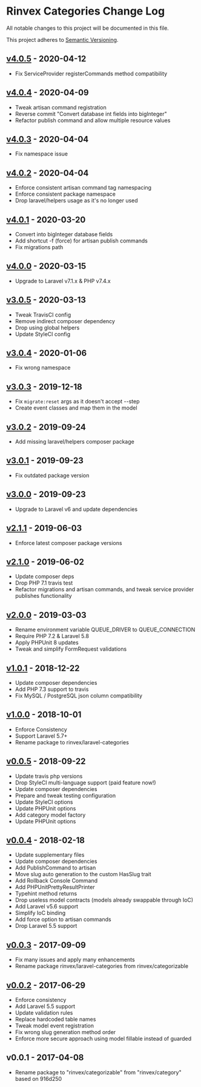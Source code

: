 # Rinvex Categories Change Log

All notable changes to this project will be documented in this file.

This project adheres to [Semantic Versioning](CONTRIBUTING.md).


## [v4.0.5] - 2020-04-12
- Fix ServiceProvider registerCommands method compatibility

## [v4.0.4] - 2020-04-09
- Tweak artisan command registration
- Reverse commit "Convert database int fields into bigInteger"
- Refactor publish command and allow multiple resource values

## [v4.0.3] - 2020-04-04
- Fix namespace issue

## [v4.0.2] - 2020-04-04
- Enforce consistent artisan command tag namespacing
- Enforce consistent package namespace
- Drop laravel/helpers usage as it's no longer used

## [v4.0.1] - 2020-03-20
- Convert into bigInteger database fields
- Add shortcut -f (force) for artisan publish commands
- Fix migrations path

## [v4.0.0] - 2020-03-15
- Upgrade to Laravel v7.1.x & PHP v7.4.x

## [v3.0.5] - 2020-03-13
- Tweak TravisCI config
- Remove indirect composer dependency
- Drop using global helpers
- Update StyleCI config

## [v3.0.4] - 2020-01-06
- Fix wrong namespace

## [v3.0.3] - 2019-12-18
- Fix `migrate:reset` args as it doesn't accept --step
- Create event classes and map them in the model

## [v3.0.2] - 2019-09-24
- Add missing laravel/helpers composer package

## [v3.0.1] - 2019-09-23
- Fix outdated package version

## [v3.0.0] - 2019-09-23
- Upgrade to Laravel v6 and update dependencies

## [v2.1.1] - 2019-06-03
- Enforce latest composer package versions

## [v2.1.0] - 2019-06-02
- Update composer deps
- Drop PHP 7.1 travis test
- Refactor migrations and artisan commands, and tweak service provider publishes functionality

## [v2.0.0] - 2019-03-03
- Rename environment variable QUEUE_DRIVER to QUEUE_CONNECTION
- Require PHP 7.2 & Laravel 5.8
- Apply PHPUnit 8 updates
- Tweak and simplify FormRequest validations

## [v1.0.1] - 2018-12-22
- Update composer dependencies
- Add PHP 7.3 support to travis
- Fix MySQL / PostgreSQL json column compatibility

## [v1.0.0] - 2018-10-01
- Enforce Consistency
- Support Laravel 5.7+
- Rename package to rinvex/laravel-categories

## [v0.0.5] - 2018-09-22
- Update travis php versions
- Drop StyleCI multi-language support (paid feature now!)
- Update composer dependencies
- Prepare and tweak testing configuration
- Update StyleCI options
- Update PHPUnit options
- Add category model factory
- Update PHPUnit options

## [v0.0.4] - 2018-02-18
- Update supplementary files
- Update composer dependencies
- Add PublishCommand to artisan
- Move slug auto generation to the custom HasSlug trait
- Add Rollback Console Command
- Add PHPUnitPrettyResultPrinter
- Typehint method returns
- Drop useless model contracts (models already swappable through IoC)
- Add Laravel v5.6 support
- Simplify IoC binding
- Add force option to artisan commands
- Drop Laravel 5.5 support

## [v0.0.3] - 2017-09-09
- Fix many issues and apply many enhancements
- Rename package rinvex/laravel-categories from rinvex/categorizable

## [v0.0.2] - 2017-06-29
- Enforce consistency
- Add Laravel 5.5 support
- Update validation rules
- Replace hardcoded table names
- Tweak model event registration
- Fix wrong slug generation method order
- Enforce more secure approach using model fillable instead of guarded

## v0.0.1 - 2017-04-08
- Rename package to "rinvex/categorizable" from "rinvex/category" based on 916d250

[v4.0.5]: https://github.com/rinvex/laravel-categories/compare/v4.0.4...v4.0.5
[v4.0.4]: https://github.com/rinvex/laravel-categories/compare/v4.0.3...v4.0.4
[v4.0.3]: https://github.com/rinvex/laravel-categories/compare/v4.0.2...v4.0.3
[v4.0.2]: https://github.com/rinvex/laravel-categories/compare/v4.0.1...v4.0.2
[v4.0.1]: https://github.com/rinvex/laravel-categories/compare/v4.0.0...v4.0.1
[v4.0.0]: https://github.com/rinvex/laravel-categories/compare/v3.0.5...v4.0.0
[v3.0.5]: https://github.com/rinvex/laravel-categories/compare/v3.0.4...v3.0.5
[v3.0.4]: https://github.com/rinvex/laravel-categories/compare/v3.0.3...v3.0.4
[v3.0.3]: https://github.com/rinvex/laravel-categories/compare/v3.0.2...v3.0.3
[v3.0.2]: https://github.com/rinvex/laravel-categories/compare/v3.0.1...v3.0.2
[v3.0.1]: https://github.com/rinvex/laravel-categories/compare/v3.0.0...v3.0.1
[v3.0.0]: https://github.com/rinvex/laravel-categories/compare/v2.1.1...v3.0.0
[v2.1.1]: https://github.com/rinvex/laravel-categories/compare/v2.1.0...v2.1.1
[v2.1.0]: https://github.com/rinvex/laravel-categories/compare/v2.0.0...v2.1.0
[v2.0.0]: https://github.com/rinvex/laravel-categories/compare/v1.0.1...v2.0.0
[v1.0.1]: https://github.com/rinvex/laravel-categories/compare/v1.0.0...v1.0.1
[v1.0.0]: https://github.com/rinvex/laravel-categories/compare/v0.0.5...v1.0.0
[v0.0.5]: https://github.com/rinvex/laravel-categories/compare/v0.0.4...v0.0.5
[v0.0.4]: https://github.com/rinvex/laravel-categories/compare/v0.0.3...v0.0.4
[v0.0.3]: https://github.com/rinvex/laravel-categories/compare/v0.0.2...v0.0.3
[v0.0.2]: https://github.com/rinvex/laravel-categories/compare/v0.0.1...v0.0.2
